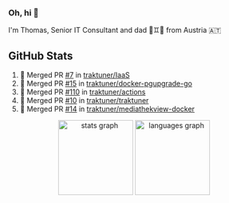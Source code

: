 ### Oh, hi 👋

I'm Thomas, Senior IT Consultant and dad 👶♊️👶 from Austria 🇦🇹

<!--
**traktuner/traktuner** is a ✨ _special_ ✨ repository because its `README.md` (this file) appears on your GitHub profile.

Here are some ideas to get you started:

- 🔭 I’m currently working on ...
- 🌱 I’m currently learning ...
- 👯 I’m looking to collaborate on ...
- 🤔 I’m looking for help with ...
- 💬 Ask me about ...
- 📫 How to reach me: ...
- 😄 Pronouns: ...
- ⚡ Fun fact: ...
-->

</div>

## GitHub Stats
<!--START_SECTION:activity-->
1. 🎉 Merged PR [#7](https://github.com/traktuner/IaaS/pull/7) in [traktuner/IaaS](https://github.com/traktuner/IaaS)
2. 🎉 Merged PR [#15](https://github.com/traktuner/docker-pgupgrade-go/pull/15) in [traktuner/docker-pgupgrade-go](https://github.com/traktuner/docker-pgupgrade-go)
3. 🎉 Merged PR [#110](https://github.com/traktuner/actions/pull/110) in [traktuner/actions](https://github.com/traktuner/actions)
4. 🎉 Merged PR [#10](https://github.com/traktuner/traktuner/pull/10) in [traktuner/traktuner](https://github.com/traktuner/traktuner)
5. 🎉 Merged PR [#14](https://github.com/traktuner/mediathekview-docker/pull/14) in [traktuner/mediathekview-docker](https://github.com/traktuner/mediathekview-docker)
<!--END_SECTION:activity-->

<div align="center">
  <img src="https://github-readme-stats.vercel.app/api?username=traktuner&hide_title=false&hide_rank=false&show_icons=true&include_all_commits=true&count_private=true&disable_animations=false&theme=dracula&locale=en&hide_border=false&order=1" height="150" alt="stats graph"  />
  <img src="https://github-readme-stats.vercel.app/api/top-langs?username=traktuner&locale=en&hide_title=false&layout=compact&card_width=320&langs_count=5&theme=dracula&hide_border=false&order=2" height="150" alt="languages graph"  />
</div>
